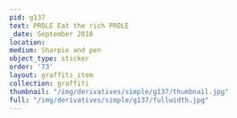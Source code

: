 ```yaml
---
pid: g137
text: PROLE Eat the rich PROLE
_date: September 2018
location: 
medium: Sharpie and pen
object_type: sticker
order: '73'
layout: graffiti_item
collection: graffiti
thumbnail: "/img/derivatives/simple/g137/thumbnail.jpg"
full: "/img/derivatives/simple/g137/fullwidth.jpg"
---
```

